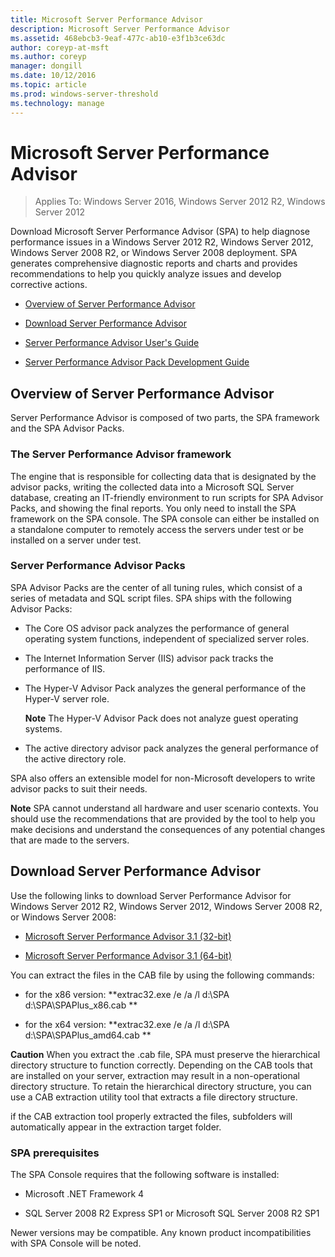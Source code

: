 ```yaml
---
title: Microsoft Server Performance Advisor
description: Microsoft Server Performance Advisor
ms.assetid: 468ebcb3-9eaf-477c-ab10-e3f1b3ce63dc
author: coreyp-at-msft
ms.author: coreyp
manager: dongill
ms.date: 10/12/2016
ms.topic: article
ms.prod: windows-server-threshold
ms.technology: manage
---
```

# Microsoft Server Performance Advisor

>Applies To: Windows Server 2016, Windows Server 2012 R2, Windows Server 2012

Download Microsoft Server Performance Advisor (SPA) to help diagnose performance issues in a Windows Server 2012 R2, Windows Server 2012, Windows Server 2008 R2, or Windows Server 2008 deployment. SPA generates comprehensive diagnostic reports and charts and provides recommendations to help you quickly analyze issues and develop corrective actions.

-   [Overview of Server Performance Advisor](#bkmk-aboutspa)

-   [Download Server Performance Advisor](#bkmk-downloadspa)

-   [Server Performance Advisor User's Guide](server-performance-advisor-users-guide.md)

-   [Server Performance Advisor Pack Development Guide](server-performance-advisor-pack-development-guide.md)

## <a href="" id="bkmk-aboutspa"></a>Overview of Server Performance Advisor

Server Performance Advisor is composed of two parts, the SPA framework and the SPA Advisor Packs.

### The Server Performance Advisor framework

The engine that is responsible for collecting data that is designated by the advisor packs, writing the collected data into a Microsoft SQL Server database, creating an IT-friendly environment to run scripts for SPA Advisor Packs, and showing the final reports. You only need to install the SPA framework on the SPA console. The SPA console can either be installed on a standalone computer to remotely access the servers under test or be installed on a server under test.

### Server Performance Advisor Packs

SPA Advisor Packs are the center of all tuning rules, which consist of a series of metadata and SQL script files. SPA ships with the following Advisor Packs:

-   The Core OS advisor pack analyzes the performance of general operating system functions, independent of specialized server roles.

-   The Internet Information Server (IIS) advisor pack tracks the performance of IIS.

-   The Hyper-V Advisor Pack analyzes the general performance of the Hyper-V server role.

    **Note**
    The Hyper-V Advisor Pack does not analyze guest operating systems.

     

-   The active directory advisor pack analyzes the general performance of the active directory role.

SPA also offers an extensible model for non-Microsoft developers to write advisor packs to suit their needs.

**Note**
SPA cannot understand all hardware and user scenario contexts. You should use the recommendations that are provided by the tool to help you make decisions and understand the consequences of any potential changes that are made to the servers.

 

## <a href="" id="bkmk-downloadspa"></a>Download Server Performance Advisor


Use the following links to download Server Performance Advisor for Windows Server 2012 R2, Windows Server 2012, Windows Server 2008 R2, or Windows Server 2008:

-   [Microsoft Server Performance Advisor 3.1 (32-bit)](http://go.microsoft.com/fwlink/p/?linkid=327751)

-   [Microsoft Server Performance Advisor 3.1 (64-bit)](http://go.microsoft.com/fwlink/p/?linkid=327752)

You can extract the files in the CAB file by using the following commands:

-   for the x86 version: **extrac32.exe /e /a /l  d:\\SPA   d:\\SPA\\SPAPlus\_x86.cab **

-   for the x64 version: **extrac32.exe /e /a /l  d:\\SPA   d:\\SPA\\SPAPlus\_amd64.cab **

**Caution**
When you extract the .cab file, SPA must preserve the hierarchical directory structure to function correctly. Depending on the CAB tools that are installed on your server, extraction may result in a non-operational directory structure. To retain the hierarchical directory structure, you can use a CAB extraction utility tool that extracts a file directory structure.

 

if the CAB extraction tool properly extracted the files, subfolders will automatically appear in the extraction target folder.

### SPA prerequisites

The SPA Console requires that the following software is installed:

-   Microsoft .NET Framework 4

-   SQL Server 2008 R2 Express SP1 or Microsoft SQL Server 2008 R2 SP1

Newer versions may be compatible. Any known product incompatibilities with SPA Console will be noted.
